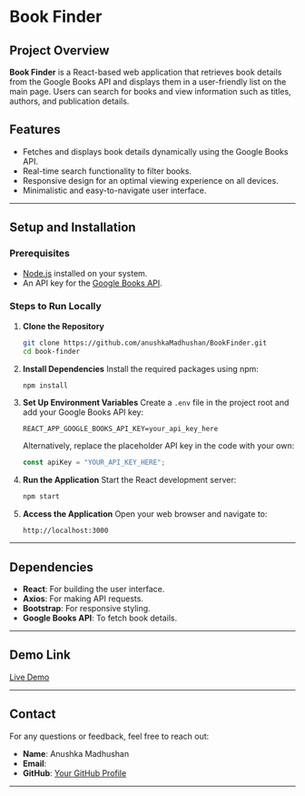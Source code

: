 # **Book Finder**

## **Project Overview**
**Book Finder** is a React-based web application that retrieves book details from the Google Books API and displays them in a user-friendly list on the main page. Users can search for books and view information such as titles, authors, and publication details.

## **Features**
- Fetches and displays book details dynamically using the Google Books API.
- Real-time search functionality to filter books.
- Responsive design for an optimal viewing experience on all devices.
- Minimalistic and easy-to-navigate user interface.

---

## **Setup and Installation**

### **Prerequisites**
- [Node.js](https://nodejs.org/) installed on your system.
- An API key for the [Google Books API](https://developers.google.com/books).

### **Steps to Run Locally**
1. **Clone the Repository**
   ```bash
   git clone https://github.com/anushkaMadhushan/BookFinder.git
   cd book-finder
   ```

2. **Install Dependencies**
   Install the required packages using npm:
   ```bash
   npm install
   ```

3. **Set Up Environment Variables**
   Create a `.env` file in the project root and add your Google Books API key:
   ```env
   REACT_APP_GOOGLE_BOOKS_API_KEY=your_api_key_here
   ```

   Alternatively, replace the placeholder API key in the code with your own:
   ```javascript
   const apiKey = "YOUR_API_KEY_HERE";
   ```

4. **Run the Application**
   Start the React development server:
   ```bash
   npm start
   ```

5. **Access the Application**
   Open your web browser and navigate to:
   ```
   http://localhost:3000
   ```

---

## **Dependencies**
- **React**: For building the user interface.
- **Axios**: For making API requests.
- **Bootstrap**: For responsive styling.
- **Google Books API**: To fetch book details.

---


## **Demo Link**
[Live Demo](https://book-finder-seven-rouge.vercel.app/)

---

## **Contact**
For any questions or feedback, feel free to reach out:
- **Name**: Anushka Madhushan
- **Email**: 
- **GitHub**: [Your GitHub Profile](https://github.com/anushkaMadhushan)

---

